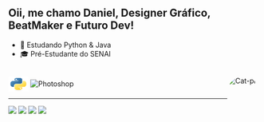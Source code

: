 ## Oii, me chamo Daniel, Designer Gráfico, BeatMaker e Futuro Dev!


- 🖤 Estudando Python & Java
- 🎓 Pré-Estudante do SENAI


<div style="display: inline_block"><br>
  <img align="center" alt="Python" height="30" width="40" src="https://raw.githubusercontent.com/devicons/devicon/master/icons/python/python-original.svg">
  <img align="center" alt="Photoshop" height="30" width="40" src="https://cdn.jsdelivr.net/gh/devicons/devicon/icons/photoshop/photoshop-plain.svg">
  <img align="right" alt="Cat-pic" height="150" style="border-radius:50px;"
src="https://cdn.discordapp.com/attachments/798677980200042551/1078151342721335336/Redline_by_zamjj_on_DeviantArt.gif">
<div>

<hr>
<div> 
  <a href = "https://twitter.com/liladamzin"><img src="https://img.shields.io/badge/Twitter-1DA1F2?style=for-the-badge&logo=twitter&logoColor=white" target="_blank"></a>
  <a href="https://instagram.com/liladamzin" target="_blank"><img src="https://img.shields.io/badge/-Instagram-%23E4405F?style=for-the-badge&logo=instagram&logoColor=white" target="_blank"></a>
  <a href="https://discord.gg/wagxzStdcR" target="_blank"><img src="https://img.shields.io/badge/Discord-7289DA?style=for-the-badge&logo=discord&logoColor=white" target="_blank"></a> 
  <a href = "mailto:tell.adamzin@gmail.com"><img src="https://img.shields.io/badge/-Gmail-%23333?style=for-the-badge&logo=gmail&logoColor=white" target="_blank"></a>
  

</div>


